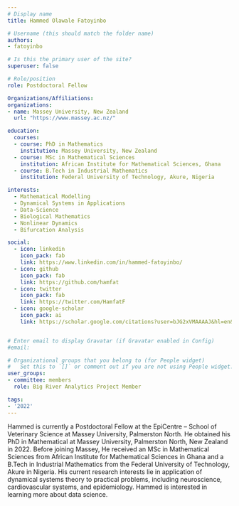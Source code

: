 ```yaml
---
# Display name
title: Hammed Olawale Fatoyinbo

# Username (this should match the folder name)
authors:
- fatoyinbo

# Is this the primary user of the site?
superuser: false

# Role/position
role: Postdoctoral Fellow

Organizations/Affiliations:
organizations:
- name: Massey University, New Zealand
  url: "https://www.massey.ac.nz/"

education:
  courses:
  - course: PhD in Mathematics
    institution: Massey University, New Zealand
  - course: MSc in Mathematical Sciences
    institution: African Institute for Mathematical Sciences, Ghana
  - course: B.Tech in Industrial Mathematics
    institution: Federal University of Technology, Akure, Nigeria

interests:
  - Mathematical Modelling
  - Dynamical Systems in Applications
  - Data-Science
  - Biological Mathematics
  - Nonlinear Dynamics
  - Bifurcation Analysis

social:
  - icon: linkedin
    icon_pack: fab
    link: https://www.linkedin.com/in/hammed-fatoyinbo/
  - icon: github
    icon_pack: fab
    link: https://github.com/hamfat
  - icon: twitter
    icon_pack: fab
    link: https://twitter.com/HamfatF
  - icon: google-scholar
    icon_pack: ai
    link: https://scholar.google.com/citations?user=bJG2xVMAAAAJ&hl=en&authuser=3


# Enter email to display Gravatar (if Gravatar enabled in Config)
#email:

# Organizational groups that you belong to (for People widget)
#   Set this to `[]` or comment out if you are not using People widget.
user_groups:
- committee: members
  role: Big River Analytics Project Member

tags:
- '2022'
---
```

Hammed is currently a Postdoctoral Fellow at the EpiCentre – School of
Veterinary Science at Massey University, Palmerston North. He obtained his PhD
in Mathematical at Massey University, Palmerston North, New Zealand in 2022.
Before joining Massey, He received an MSc in Mathematical Sciences from African
Institute for Mathematical Sciences in Ghana and a B.Tech in Industrial
Mathematics from the Federal University of Technology, Akure in Nigeria. His
current research interests lie in application of dynamical systems theory to
practical problems, including neuroscience, cardiovascular systems, and
epidemiology. Hammed is interested in learning more about data science.
